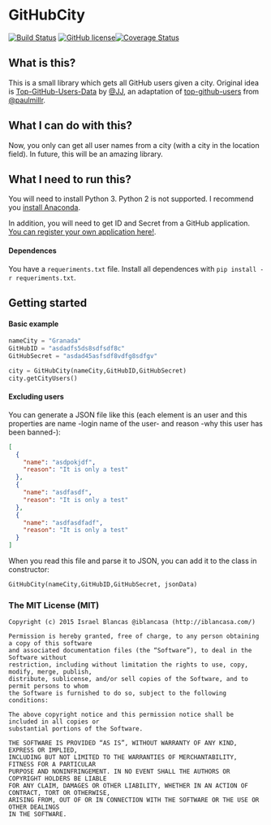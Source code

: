 # GitHubCity

[![Build Status](https://travis-ci.org/iblancasa/GitHubCity.svg?branch=master)](https://travis-ci.org/iblancasa/GitHubCity)
[![GitHub license](https://img.shields.io/github/license/iblancasa/GitHubCity.svg)](https://github.com/iblancasa/GitHubCity)[![Coverage Status](https://coveralls.io/repos/iblancasa/GitHubCity/badge.svg?branch=master&service=github)](https://coveralls.io/github/iblancasa/GitHubCity?branch=master)

## What is this?
This is a small library which gets all GitHub users given a city. Original idea is [Top-GitHub-Users-Data](https://github.com/JJ/top-github-users-data) by [@JJ](https://github.com/JJ), an adaptation of [top-github-users](https://github.com/paulmillr/top-github-users) from [@paulmillr](https://github.com/paulmillr/).

## What I can do with this?
Now, you only can get all user names from a city (with a city in the location field). In future, this will be an amazing library.

## What I need to run this?
You will need to install Python 3. Python 2 is not supported. I recommend you [install Anaconda](https://www.continuum.io/).

In addition, you will need to get ID and Secret from a GitHub application. [You can register your own application here!](https://github.com/settings/applications/new).

#### Dependences
You have a ``requeriments.txt`` file. Install all dependences with ``pip install -r requeriments.txt``.


## Getting started
#### Basic example
```python
nameCity = "Granada"
GitHubID = "asdadfs5ds8sdfsdf8c"
GitHubSecret = "asdad45asfsdf8vdfg8sdfgv"

city = GitHubCity(nameCity,GitHubID,GitHubSecret)
city.getCityUsers()
```

#### Excluding users
You can generate a JSON file like this (each element is an user and this properties are name -login name of the user- and reason -why this user has been banned-):
```json
[
  {
    "name": "asdpokjdf",
    "reason": "It is only a test"
  },
  {
    "name": "asdfasdf",
    "reason": "It is only a test"
  },
  {
    "name": "asdfasdfadf",
    "reason": "It is only a test"
  }
]
```

When you read this file and parse it to JSON, you can add it to the class in constructor:
```python
GitHubCity(nameCity,GitHubID,GitHubSecret, jsonData)
```

### The MIT License (MIT)
    Copyright (c) 2015 Israel Blancas @iblancasa (http://iblancasa.com/)

    Permission is hereby granted, free of charge, to any person obtaining a copy of this software
    and associated documentation files (the “Software”), to deal in the Software without
    restriction, including without limitation the rights to use, copy, modify, merge, publish,
    distribute, sublicense, and/or sell copies of the Software, and to permit persons to whom
    the Software is furnished to do so, subject to the following conditions:

    The above copyright notice and this permission notice shall be included in all copies or
    substantial portions of the Software.

    THE SOFTWARE IS PROVIDED “AS IS”, WITHOUT WARRANTY OF ANY KIND, EXPRESS OR IMPLIED,
    INCLUDING BUT NOT LIMITED TO THE WARRANTIES OF MERCHANTABILITY, FITNESS FOR A PARTICULAR
    PURPOSE AND NONINFRINGEMENT. IN NO EVENT SHALL THE AUTHORS OR COPYRIGHT HOLDERS BE LIABLE
    FOR ANY CLAIM, DAMAGES OR OTHER LIABILITY, WHETHER IN AN ACTION OF CONTRACT, TORT OR OTHERWISE,
    ARISING FROM, OUT OF OR IN CONNECTION WITH THE SOFTWARE OR THE USE OR OTHER DEALINGS
    IN THE SOFTWARE.
